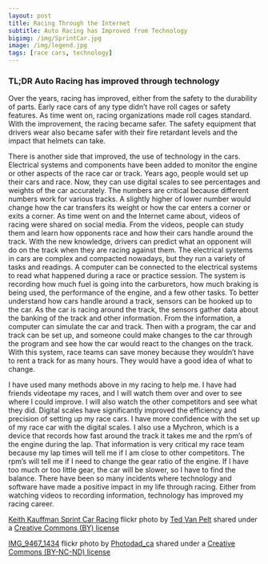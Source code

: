 ```yaml
---
layout: post
title: Racing Through the Internet
subtitle: Auto Racing has Improved from Technology
bigimg: /img/SprintCar.jpg
image: /img/legend.jpg
tags: [race cars, technology]
---
```


### TL;DR Auto Racing has improved through technology

Over the years, racing has improved, either from the safety to the durability of parts. Early race cars of any type didn’t have roll cages or safety features. As time went on, racing organizations made roll cages standard. With the improvement, the racing became safer. The safety equipment that drivers wear also became safer with their fire retardant levels and the impact that helmets can take.

There is another side that improved, the use of technology in the cars. Electrical systems and components have been added to monitor the engine or other aspects of the race car or track. Years ago, people would set up their cars and race. Now, they can use digital scales to see percentages and weights of the car accurately. The numbers are critical because different numbers work for various tracks. A slightly higher of lower number would change how the car transfers its weight or how the car enters a corner or exits a corner. As time went on and the Internet came about, videos of racing were shared on social media. From the videos, people can study them and learn how opponents race and how their cars handle around the track. With the new knowledge, drivers can predict what an opponent will do on the track when they are racing against them. The electrical systems in cars are complex and compacted nowadays, but they run a variety of tasks and readings. A computer can be connected to the electrical systems to read what happened during a race or practice session. The system is recording how much fuel is going into the carburetors, how much braking is being used, the performance of the engine, and a few other tasks. To better understand how cars handle around a track, sensors can be hooked up to the car. As the car is racing around the track, the sensors gather data about the banking of the track and other information. From the information, a computer can simulate the car and track. Then with a program, the car and track can be set up, and someone could make changes to the car through the program and see how the car would react to the changes on the track. With this system, race teams can save money because they wouldn’t have to rent a track for as many hours. They would have a good idea of what to change.

I have used many methods above in my racing to help me. I have had friends videotape my races, and I will watch them over and over to see where I could improve. I will also watch the other competitors and see what they did. Digital scales have significantly improved the efficiency and precision of setting up my race cars. I have more confidence with the set up of my race car with the digital scales. I also use a Mychron, which is a device that records how fast around the track it takes me and the rpm’s of the engine during the lap. That information is very critical my race team because my lap times will tell me if I am close to other competitors. The rpm’s will tell me if I need to change the gear ratio of the engine. If I have too much or too little gear, the car will be slower, so I have to find the balance. There have been so many incidents where technology and software have made a positive impact in my life through racing. Either from watching videos to recording information, technology has improved my racing career.


<a title="Keith Kauffman Sprint Car Racing" href="https://flickr.com/photos/bantam10/5371659116">Keith Kauffman Sprint Car Racing</a> flickr photo by <a href="https://flickr.com/people/bantam10">Ted Van Pelt</a> shared under a <a href="https://creativecommons.org/licenses/by/2.0/">Creative Commons (BY) license</a> </small>

<a title="IMG_9467_1434" href="https://flickr.com/photos/63500961@N04/6087924191">IMG_9467_1434</a> flickr photo by <a href="https://flickr.com/people/63500961@N04">Photodad_ca</a> shared under a <a href="https://creativecommons.org/licenses/by-nc-nd/2.0/">Creative Commons (BY-NC-ND) license</a> </small>

